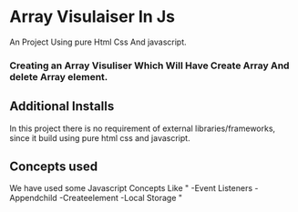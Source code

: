 # Array Visulaiser In Js
An Project Using pure Html Css And javascript.
### Creating an Array Visuliser Which Will Have Create Array And delete Array element.
## Additional Installs
In this project there is no requirement of external libraries/frameworks, since it build using pure html css and javascript.
## Concepts used
We have used some Javascript Concepts Like
" -Event Listeners
-Appendchild
-Createelement
-Local Storage "

